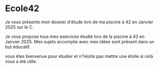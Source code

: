# Ecole42 

Je vous présente mon dossier d'étude lors de ma piscine à 42 en Janvier 2025 sur le C.

Je vous propose tous mes exercices étudié lors de la piscine à 42 en Janvier 2025. Mes sujets accomplie avec mes idées sont présent dans un but éducatif.

vous êtes bienvenue pour étudier et n'hésité pas mettre une étoile si celà vous a été utile.
